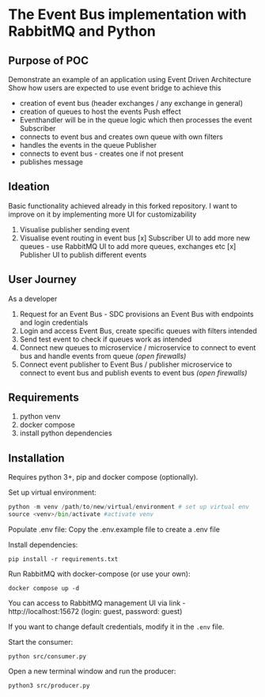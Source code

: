 # The Event Bus implementation with RabbitMQ and Python

## Purpose of POC
Demonstrate an example of an application using Event Driven Architecture
Show how users are expected to use event bridge to achieve this
- creation of event bus (header exchanges / any exchange in general)
- creation of queues to host the events
Push effect
- Eventhandler will be in the queue logic which then processes the event
Subscriber
- connects to event bus and creates own queue with own filters
- handles the events in the queue
Publisher
- connects to event bus - creates one if not present
- publishes message

## Ideation
Basic functionality achieved already in this forked repository.
I want to improve on it by implementing more UI for customizability
1. Visualise publisher sending event
2. Visualise event routing in event bus
[x] Subscriber UI to add more new queues - use RabbitMQ UI to add more queues, exchanges etc
[x] Publisher UI to publish different events

## User Journey
As a developer
1. Request for an Event Bus - SDC provisions an Event Bus with endpoints and login credentials
2. Login and access Event Bus, create specific queues with filters intended
3. Send test event to check if queues work as intended
4. Connect new queues to microservice / microservice to connect to event bus and handle events from queue *(open firewalls)*
5. Connect event publisher to Event Bus / publisher microservice to connect to event bus and publish events to event bus *(open firewalls)*

## Requirements
1. python venv 
2. docker compose
3. install python dependencies

## Installation

Requires python 3+, pip and docker compose (optionally).

Set up virtual environment:
```python
python -m venv /path/to/new/virtual/environment # set up virtual env
source <venv>/bin/activate #activate venv
```

Populate .env file:
Copy the .env.example file to create a .env file

Install dependencies:
```shell
pip install -r requirements.txt
```

Run RabbitMQ with docker-compose (or use your own):
```shell
docker compose up -d
```
You can access to RabbitMQ management UI via link - http://localhost:15672 (login: guest, password: guest)

If you want to change default credentials, modify it in the `.env` file.


Start the consumer:
```shell
python src/consumer.py
```

Open a new terminal window and run the producer:
```shell
python3 src/producer.py
```




